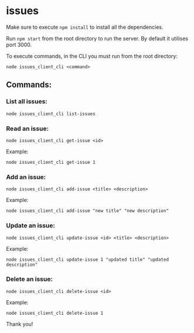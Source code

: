 # issues

Make sure to execute `npm install` to install all the dependencies.

Run `npm start` from the root directory to run the server. By default it utilises port 3000.

To execute commands, in the CLI you must run from the root directory:

```
node issues_client_cli <command>
```

## Commands:

### List all issues:

```
node issues_client_cli list-issues
```

### Read an issue:
```
node issues_client_cli get-issue <id>
```
Example:
```
node issues_client_cli get-issue 1
```

### Add an issue:
```
node issues_client_cli add-issue <title> <description>
```
Example:
```
node issues_client_cli add-issue "new title" "new description"
```

### Update an issue:
```
node issues_client_cli update-issue <id> <title> <description>
```
Example:
```
node issues_client_cli update-issue 1 "updated title" "updated description"
```

### Delete an issue:
```
node issues_client_cli delete-issue <id>
```
Example:
```
node issues_client_cli delete-issue 1
```

Thank you!
